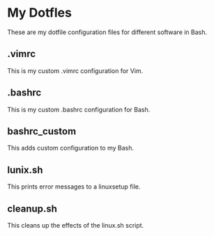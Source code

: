 # My Dotfles
These are my dotfile configuration files for different software in Bash.
## .vimrc
This is my custom .vimrc configuration for Vim.
## .bashrc
This is my custom .bashrc configuration for Bash.
## bashrc_custom
This adds custom configuration to my Bash.
## lunix.sh
This prints error messages to a linuxsetup file.
## cleanup.sh
This cleans up the effects of the linux.sh script.
